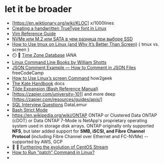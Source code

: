 # let it be broader 
- 	[https://en.wiktionary.org/wiki/KLOC]	x/1000lines
- 	[ Creating a handwritten TrueType font in Linux ](https://gordonlesti.com/creating-a-handwritten-truetype-font-in-linux/) 
- 	[Vim Reference Guide](https://learnbyexample.github.io/vim_reference/cover.html) 
- 	[ NVMe или M.2 или SATA в чем разница при выборе SSD ](https://www.how-fixit.in.ua/uk-ua/stati/nvme-m2-sata-ssd.html)
- 	[How to Use tmux on Linux (and Why It’s Better Than Screen)](https://www.howtogeek.com/671422/how-to-use-tmux-on-linux-and-why-its-better-than-screen/)  { tmux vs. screen }
- 	⏲️ 🌲 [Time Zone Database](https://www.iana.org/time-zones) IANA 
- 	[Linux Command Line Books by William Shotts](http://linuxcommand.org/tlcl.php) 
- 	[JSON Comment Example — How to Comment in JSON Files](https://www.freecodecamp.org/news/json-comment-example-how-to-comment-in-json-files/) freeCodeCamp
- 	[How to Use Linux’s screen Command](https://www.howtogeek.com/662422/how-to-use-linuxs-screen-command/) how2geek 
- 	[The Kate Handbook](https://docs.kde.org/stable5/en/kate/kate//) docs
- 	[Tilde Expansion (Bash Reference Manual)](https://www.gnu.org/software/bash/manual/html_node/Tilde-Expansion.html)
- 	[https://zapier.com/university-101] and more deep [https://zapier.com/resources/guides/apis/]
- 	[SQL Interview Questions](https://datalemur.com/sql-interview-questions) DataLemur
- 	[Bash Strict Mode](http://redsymbol.net/articles/unofficial-bash-strict-mode/)
- 	https://en.wikipedia.org/wiki/ONTAP  ONTAP or Clustered Data ONTAP (cDOT) or Data ONTAP 7-Mode is NetApp's proprietary operating system used in storage disk arrays.
ONTAP originally only supported **NFS**, but later added support for **SMB, iSCSI, and Fibre Channel Protocol** (including Fibre Channel over Ethernet and FC-NVMe) -- supported by AWS, GCP 
- 	🍂 📆 [Furthering the evolution of CentOS Stream](https://www.redhat.com/en/blog/furthering-evolution-centos-stream)
- 	[How to Run “patch” Command in Linux?](https://linuxhint.com/run-patch-command-in-linux/)
- 	
